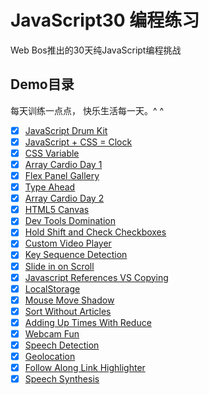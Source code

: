 # JavaScript30 编程练习

Web Bos推出的30天纯JavaScript编程挑战

## Demo目录

每天训练一点点， 快乐生活每一天。^ ^

- [x] [JavaScript Drum Kit](https://kokota.github.io/JavaScript30/01.Javascript_Drum_Kit/index.html)
- [x] [JavaScript + CSS = Clock](https://kokota.github.io/JavaScript30/02.Javascript_CSS_Clock/index.html)
- [x] [CSS Variable](https://kokota.github.io/JavaScript30/03.CSS_Variable/index.html)
- [x] [Array Cardio Day 1](https://kokota.github.io/JavaScript30/04.Array_Cardio_Day_1/index.html)
- [x] [Flex Panel Gallery](https://kokota.github.io/JavaScript30/05.Flex_Panel_Gallery/index.html)
- [x] [Type Ahead](https://kokota.github.io/JavaScript30/06.Type_Ahead/index.html)
- [x] [Array Cardio Day 2](https://kokota.github.io/JavaScript30/07.Array_Cardio_Day_2/index.html)
- [x] [HTML5 Canvas](https://kokota.github.io/JavaScript30/08.HTML5_Canvas/index.html)
- [x] [Dev Tools Domination](https://kokota.github.io/JavaScript30/09.Dev_Tools_Domination/index.html)
- [x] [Hold Shift and Check Checkboxes](https://kokota.github.io/JavaScript30/10.Hold_Shift_and_Check_Checkboxes/index.html)
- [x] [Custom Video Player](https://kokota.github.io/JavaScript30/11.Custom_Video_Player/index.html)
- [x] [Key Sequence Detection](https://kokota.github.io/JavaScript30/12.Key_Sequence_Detection/index.html)
- [x] [Slide in on Scroll](https://kokota.github.io/JavaScript30/13.Slide_In_On_Scroll/index.html)
- [x] [Javascript References VS Copying](https://kokota.github.io/JavaScript30/14.Javascript_References_VS_Copying/index.html)
- [x] [LocalStorage](https://kokota.github.io/JavaScript30/15.LocalStorage/index.html)
- [x] [Mouse Move Shadow](https://kokota.github.io/JavaScript30/16.Mouse_Move_Shadow/index.html)
- [x] [Sort Without Articles](https://kokota.github.io/JavaScript30/17.Sort_Without_Articles/index.html)
- [x] [Adding Up Times With Reduce](https://kokota.github.io/JavaScript30/18.Adding_Up_Times_With_Reduce/index.html)
- [x] [Webcam Fun](https://kokota.github.io/JavaScript30/19.Webcam_Fun/index.html)
- [x] [Speech Detection](https://kokota.github.io/JavaScript30/20.Speech_Detection/index.html)
- [x] [Geolocation](https://kokota.github.io/JavaScript30/21.Geolocation/index.html)
- [x] [Follow Along Link Highlighter](https://kokota.github.io/JavaScript30/22.Follow_Along_Link_Highlighter/index.html)
- [x] [Speech Synthesis](https://kokota.github.io/JavaScript30/23.Speech_Synthesis/index.html)